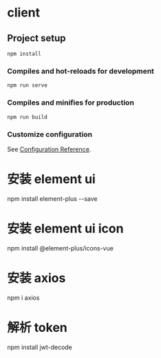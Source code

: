 # client

## Project setup

```
npm install
```

### Compiles and hot-reloads for development

```
npm run serve
```

### Compiles and minifies for production

```
npm run build
```

### Customize configuration

See [Configuration Reference](https://cli.vuejs.org/config/).

# 安装 element ui

npm install element-plus --save

# 安装 element ui icon

npm install @element-plus/icons-vue

# 安装 axios

npm i axios

# 解析 token

npm install jwt-decode
